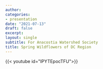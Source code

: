 ```yaml
---
author: 
categories:
- presentation
date: "2021-07-13"
draft: false
excerpt: 
layout: single
subtitle: For Anacostia Watershed Society
title: Spring Wildflowers of DC Region
---
```


{{< youtube id="IPYTEpocTFU">}}
